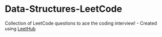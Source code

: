 # Data-Structures-LeetCode
Collection of LeetCode questions to ace the coding interview! - Created using [LeetHub](https://github.com/QasimWani/LeetHub)
